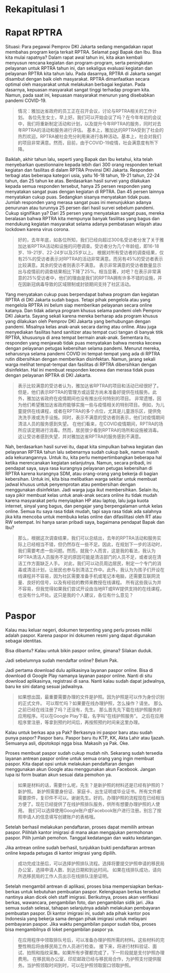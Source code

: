 # Rekapitulasi 1

# Rapat RPTRA

Situasi: Para pegawai Pemprov DKI Jakarta sedang mengadakan rapat membahas program kerja terkait RPTRA.
Selamat pagi Bapak dan Ibu. Bisa kita mulai rapatnya? Dalam rapat awal tahun ini, kita akan kembali menyusun rencana kegiatan dan program-program, serta peningkatan pelayanan untuk RPTRA tahun ini, dan sekaligus evaluasi kegiatan dan pelayanan RPTRA kita tahun lalu.
Pada dasarnya, RPTRA di Jakarta sangat disambut dengan baik oleh masyarakat. RPTRA dimanfaatkan secara optimal oleh masyarakat untuk melakukan berbagai kegiatan. Pada dasarnya, kepuasan masyarakat sangat tinggi terhadap program kita. Namun, pada saat ini, kepuasan masyarakat menurun yang disebabkan pandemi COVID-19.

> 情况：雅加达省政府的员工正在召开会议，讨论与RPTRA相关的工作计划。
> 各位先生女士，早上好。我们可以开始会议了吗？在今年年初的会议中，我们将重新制定活动和计划，以及提升今年RPTRA的服务，同时对去年RPTRA的活动和服务进行评估。
> 基本上，雅加达的RPTRA受到了社会的热烈欢迎。RPTRA被社会充分利用来进行各种活动。基本上，社会对我们的项目非常满意。然而，目前，由于COVID-19疫情，社会满意度有所下降。

Baiklah, akhir tahun lalu, seperti yang Bapak dan Ibu ketahui, kita telah menyebarkan questionnaire kepada lebih dari 300 orang responden terkait kegiatan dan fasilitas di dalam RPTRA Provinsi DKI Jakarta. Responden terbagi atas beberapa kategori usia, yaitu 16-18 tahun, 19-21 tahun, 22-24 tahun, dan 25 tahun ke atas.
Berdasarkan hasil survei yang dilakukan kepada semua responden tersebut, hanya 25 persen responden yang menyatakan sangat puas dengan kegiatan di RPTRA. Dan 45 persen lainnya menyatakan cukup puas. Sedangkan sisanya menyatakan tidak puas.
Jumlah responden yang merasa sangat puas ini menunjukkan adanya penurunan atau turunnya 25 persen dari hasil survei sebelum pandemi. Cukup signifikan ya? Dari 25 persen yang menyatakan sangat puas, mereka beralasan bahwa RPTRA kita mempunyai banyak fasilitas yang bagus dan mendukung kegiatan masyarakat selama adanya pembatasan wilayah atau lockdown karena virus corona.

> 好的，去年年底，如各位所知，我们已经向超过300名受访者分发了关于雅加达省RPTRA活动和设施的问卷调查。受访者分为几个年龄组，即16-18岁、19-21岁、22-24岁以及25岁以上。
> 根据对所有受访者的调查结果，仅有25%的受访者表示对RPTRA的活动非常满意。而另有45%的受访者表示比较满意。其余的受访者则表示不满意。
> 表示非常满意的受访者数量显示出与疫情前的调查结果相比下降了25%。相当显著，对吧？在表示非常满意的25%受访者中，他们的理由是我们的RPTRA拥有许多不错的设施，并在因新冠病毒导致的区域限制或封锁期间支持了社区活动。

Yang menyatakan cukup puas berpendapat bahwa program dan kegiatan RPTRA di DKI Jakarta sudah bagus. Tetapi pihak pengelola atau yang mengelola RPTRA ini belum siap memberikan pelayanan secara online katanya. Dan tidak adanya program khusus selama pandemi oleh Pemprov DKI Jakarta.
Sayang sekali karena mereka berharap ada program khusus yang dilakukan oleh Pemprov DKI Jakarta yang berhubungan dengan pandemi. Misalnya kelas anak-anak secara daring atau online. Atau juga menyediakan fasilitas hand sanitizer atau tempat cuci tangan di banyak titik RPTRA, khususnya di area tempat bermain anak-anak. Sementara itu, responden yang menjawab tidak puas menyatakan bahwa mereka kecewa dengan pelayanan petugas kebersihan selama pandemi.
Menurut mereka, seharusnya selama pandemi COVID ini tempat-tempat yang ada di RPTRA rutin dibersihkan dengan memberikan disinfektan. Namun, jarang sekali warga melihat tempat-tempat dan fasilitas di RPTRA dibersihkan dengan disinfektan. Hal ini membuat responden kecewa dan merasa tidak puas dengan pelayanan RPTRA di DKI Jakarta.

> 表示比较满意的受访者认为，雅加达省RPTRA的项目和活动已经很好了。但是，他们表示RPTRA的管理方或运营方尚未准备好提供在线服务。此外，雅加达省政府在疫情期间也没有推出任何特别的项目。
> 非常遗憾，因为他们希望雅加达省政府能够实施一些与疫情相关的特别项目。例如，为儿童提供在线课程，或者在RPTRA的多个点位，尤其是儿童游乐区，提供免洗洗手液或洗手设施。同时，表示不满意的受访者则表示，他们对疫情期间清洁人员的服务感到失望。
> 在他们看来，在COVID疫情期间，RPTRA的场所应该定期进行消毒。然而，居民很少看到RPTRA的场所和设施被消毒。这让受访者感到失望，并对雅加达省RPTRA的服务感到不满意。

Nah, berdasarkan hasil survei itu, dapat kita simpulkan bahwa kegiatan dan pelayanan RPTRA tahun lalu sebenarnya sudah cukup baik, namun masih ada kekurangannya. Untuk itu, kita perlu mempertimbangkan beberapa hal ketika merencanakan kegiatan selanjutnya.  Namun, secara pribadi, ini pendapat saya, saya rasa kurangnya pelayanan petugas kebersihan di RPTRA karena kurangnya SDM, atau orang-orang yang bekerja di bagian kebersihan.
Untuk ini, kita bisa melibatkan warga sekitar untuk membuat jadwal khusus untuk penyemprotan atau pembersihan dengan menggunakan disinfektan. Jadi warga juga ikut membersihkan. Selain itu, saya pikir membuat kelas untuk anak-anak secara online itu tidak mudah karena masyarakat perlu menyiapkan HP atau laptop, lalu juga kuota internet, sinyal yang bagus, dan pengajar yang berpengalaman untuk kelas online.
Semua itu saya rasa tidak mudah, tapi saya rasa tidak ada salahnya jika kita mencoba untuk membuka kelas online dan difasilitasi oleh RT atau RW setempat. Ini hanya saran pribadi saya, bagaimana pendapat Bapak dan Ibu?

> 那么，根据这次调查结果，我们可以总结出，去年的RPTRA活动和服务实际上已经相当不错，但仍然存在一些不足。因此，在规划下一步的活动时，我们需要考虑一些问题。然而，就我个人而言，这是我的看法，我认为RPTRA清洁人员服务不足的原因可能是清洁部门的人员不足，或者说在清洁工作方面缺乏人手。
> 对此，我们可以动员周边居民，制定一个专门的消毒或清洁计划，让居民也参与到清洁工作中。此外，我认为为孩子们开设在线课程并不容易，因为社区需要准备手机或笔记本电脑，还需要互联网流量、良好的信号，以及有经验的教师来教授在线课程。
> 所有这些我认为并不容易，但我觉得如果我们尝试开设由当地RT或RW提供支持的在线课程，也没有什么坏处。这只是我的个人建议，各位有什么意见？

# Paspor

Kalau mau keluar negeri, dokumen terpenting yang perlu proses miliki adalah paspor. Karena paspor ini dokumen resmi yang dapat digunakan sebagai identitas.

Bisa dibantu? Kalau untuk bikin paspor online, gimana? Silakan duduk.

Jadi sebelumnya sudah mendaftar online? Belum Pak.

Jadi pertama download dulu aplikasinya layanan paspor online. Bisa di download di Google Play namanya layanan paspor online.
Nanti di situ download aplikasinya, registrasi di sana. Nanti kalau sudah dapat jadwalnya, baru ke sini datang sesuai jadwalnya.

> 如果想出国，最重要需要办理的文件是护照。因为护照是可以作为身份识别的正式文件。
> 可以帮忙吗？如果要在线办理护照，怎么操作？请坐。
> 那么之前已经在线注册了吗？还没有，先生。
> 那么首先先下载在线护照服务的应用程序。可以在Google Play下载，名字叫“在线护照服务”。
> 之后在应用程序里注册，等拿到预约时间后，再按照预约时间来这里办理。

Kalau untuk berkas apa ya Pak? Berkasnya ini paspor baru atau sudah punya paspor? Paspor baru.
Paspor baru itu KTP, KK, Akta Lahir atau Ijazah. Semuanya asli, dipotokopi ngga bisa. Makasih ya Pak. Oke.

Proses membuat paspor sudah cukup mudah nih. Sekarang sudah tersedia layanan antrean paspor online untuk semua orang yang ingin membuat paspor.
Kita dapat opsi untuk melakukan pendaftaran dengan menggunakan akun Google atau menggunakan akun Facebook. Jangan lupa isi form buatan akun sesuai data pemohon ya.

> 如果是材料的话，需要什么呢，先生？是新护照的材料还是已经有护照的？新护照。
> 新护照需要身份证、家庭卡、出生证明或毕业证书。所有文件都需要原件，复印件不可以。谢谢先生。好的。办理护照的流程现在已经相当方便了。现在已经提供了在线护照排队服务，供所有想要办理护照的人使用。
> 我们可以选择使用Google账户或Facebook账户进行注册。别忘了按照申请人的信息填写创建账户的表格哦。

Setelah berhasil melakukan pendaftaran, proses dapat memilih antrean paspor. Pilihlah kantor imigrasi di mana akan mengajukan permohonan paspor. Pilih jumlah pemohon. Tanggal kedatangan dan waktu kedatangan.

Jika antrean online sudah berhasil, tunjukkan bukti pendaftaran antrean online kepada petugas di kantor imigrasi yang dipilih.

> 成功完成注册后，可以选择护照排队流程。选择将要提交护照申请的移民局办公室，选择申请人数、到达日期和到达时间。
> 如果在线排队成功，请向所选移民局的工作人员出示在线排队注册证明。

Setelah mengambil antrean di aplikasi, proses bisa mempersiapkan berkas-berkas untuk kebutuhan pembuatan paspor. Kelengkapan berkas tersebut nantinya akan dicek oleh staff imigrasi.
Berikutnya, proses akan verifikasi berkas, wawancara, pengambilan foto, dan pengambilan sidik jari. Jika semua sudah selesai, tahapan selanjutnya adalah melakukan pembayaran pembuatan paspor.
Di kantor imigrasi ini, sudah ada pihak kantor pos Indonesia yang bekerja sama dengan pihak imigrasi untuk melayani pembayaran paspor. Jika waktu pengambilan paspor sudah tiba, proses bisa mengambilnya di loket pengambilan paspor ya.

> 在应用程序中领取排队号后，可以准备办理护照所需的材料。这些材料的完整性稍后将由移民局工作人员进行检查。
> 接下来，将进行材料验证、面试、拍照和指纹采集。如果所有步骤都完成了，下一阶段就是支付护照办理费用。
> 在移民局办公室，印尼邮政已经与移民局合作，为护照支付提供服务。当护照领取时间到时，可以在护照领取窗口领取护照。
